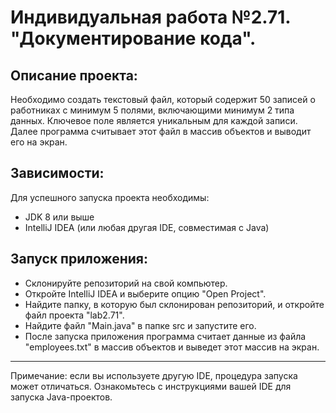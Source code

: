 # Индивидуальная работа №2.71. "Документирование кода".
## Описание проекта:
Необходимо создать текстовый файл, который содержит 50 записей о работниках с минимум 5 полями, включающими минимум 2 типа данных. Ключевое поле является уникальным для каждой записи. Далее программа считывает этот файл в массив объектов и выводит его на экран.

## Зависимости:
Для успешного запуска проекта необходимы:
+ JDK 8 или выше
+ IntelliJ IDEA (или любая другая IDE, совместимая с Java)
## Запуск приложения:
+ Склонируйте репозиторий на свой компьютер.
+ Откройте IntelliJ IDEA и выберите опцию "Open Project".
+ Найдите папку, в которую был склонирован репозиторий, и откройте файл проекта "lab2.71".
+ Найдите файл "Main.java" в папке src и запустите его.
+ После запуска приложения программа считает данные из файла "employees.txt" в массив объектов и выведет этот массив на экран.

_____

Примечание: если вы используете другую IDE, процедура запуска может отличаться. Ознакомьтесь с инструкциями вашей IDE для запуска Java-проектов.


